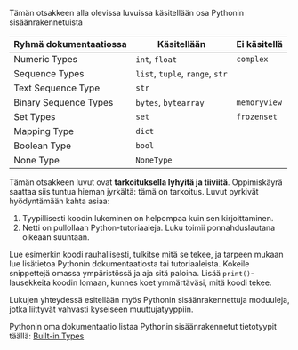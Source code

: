 Tämän otsakkeen alla olevissa luvuissa käsitellään osa Pythonin sisäänrakennetuista

| Ryhmä dokumentaatiossa | Käsitellään                     | Ei käsitellä |
| ---------------------- | ------------------------------- | ------------ |
| Numeric Types          | `int`, `float`                  | `complex`    |
| Sequence Types         | `list`, `tuple`, `range`, `str` |              |
| Text Sequence Type     | `str`                           |              |
| Binary Sequence Types  | `bytes`, `bytearray`            | `memoryview` |
| Set Types              | `set`                           | `frozenset`  |
| Mapping Type           | `dict`                          |              |
| Boolean Type           | `bool`                          |              |
| None Type              | `NoneType`                      |              |

Tämän otsakkeen luvut ovat **tarkoituksella lyhyitä ja tiiviitä**. Oppimiskäyrä saattaa siis tuntua hieman jyrkältä: tämä on tarkoitus. Luvut pyrkivät hyödyntämään kahta asiaa:

1. Tyypillisesti koodin lukeminen on helpompaa kuin sen kirjoittaminen.
2. Netti on pullollaan Python-tutoriaaleja. Luku toimii ponnahduslautana oikeaan suuntaan.

Lue esimerkin koodi rauhallisesti, tulkitse mitä se tekee, ja tarpeen mukaan lue lisätietoa Pythonin dokumentaatiosta tai tutoriaaleista. Kokeile snippettejä omassa ympäristössä ja aja sitä paloina. Lisää `print()`-lausekkeita koodin lomaan, kunnes koet ymmärtäväsi, mitä koodi tekee.

Lukujen yhteydessä esitellään myös Pythonin sisäänrakennettuja moduuleja, jotka liittyvät vahvasti kyseiseen muuttujatyyppiin.

Pythonin oma dokumentaatio listaa Pythonin sisäänrakennetut tietotyypit täällä: [Built-in Types](https://docs.python.org/3/library/stdtypes.html)